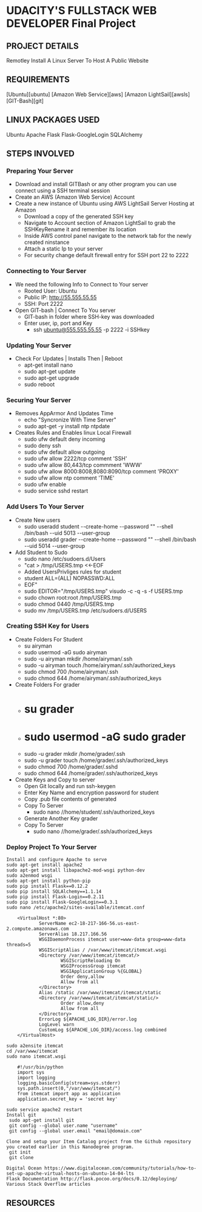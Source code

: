 # UDACITY'S FULLSTACK WEB DEVELOPER Final Project

## PROJECT DETAILS

Remotley Install A Linux Server To Host A Public Website

## REQUIREMENTS

[Ubuntu][ubuntu]
[Amazon Web Service][aws]
[Amazon LightSail][awsls]
[GIT-Bash][git]

## LINUX PACKAGES USED

Ubuntu
Apache
Flask
Flask-GoogleLogin
SQLAlchemy

## STEPS INVOLVED

### Preparing Your Server

* Download and install GITBash or any other program you can use connect using a SSH terminal session
* Create an AWS (Amazon Web Service) Account
* Create a new instance of Ubuntu using AWS LightSail Server Hosting at Amazon
    - Download a copy of the generated SSH key
    - Navigate to Account section of Amazon LightSail to grab the SSHKeyRename it and remember its location
    - Inside AWS control panel navigate to the network tab for the newly created ninstance
    - Attach a static Ip to your server
    - For security change default firewall entry for SSH port 22 to 2222

### Connecting to Your Server

* We need the following Info to Connect to Your server
    - Rooted User: Ubuntu
    - Public IP: http://55.555.55.55
    - SSH: Port 2222
* Open GIT-bash | Connect To You server
    - GIT-bash in folder where SSH-key was downloaded
    - Enter user, ip, port and Key
        + ssh ubuntu@555.555.55.55 -p 2222 -i SSHkey

### Updating Your Server

* Check For Updates | Installs Then | Reboot
    - apt-get install nano
    - sudo apt-get update
    - sudo apt-get upgrade
    - sudo reboot

### Securing Your Server

* Removes AppArmor And Updates Time
    - echo "Syncronize With Time Server"
    - sudo apt-get -y install ntp ntpdate
* Creates Rules and Enables linux Local Firewall
    - sudo ufw default deny incoming
    - sudo deny ssh
    - sudo ufw default allow outgoing
    - sudo ufw allow 2222/tcp comment 'SSH'
    - sudo ufw allow 80,443/tcp commment 'WWW'
    - sudo ufw allow 8000:8008,8080:8090/tcp comment 'PROXY'
    - sudo ufw allow ntp comment 'TIME'
    - sudo ufw enable
    - sudo service sshd restart

### Add Users To Your Server

* Create New users
    - sudo useradd student --create-home --password "" --shell /bin/bash --uid 5013 --user-group
    - sudo useradd grader --create-home --password "" --shell /bin/bash --uid 5014 --user-group
* Add Student to Sudo
    -  sudo nano /etc/sudoers.d/Users
    - "cat > /tmp/USERS.tmp <<-EOF
    - Added UsersPrivliges rules for student
    - student ALL=(ALL) NOPASSWD:ALL
    - EOF"
    - sudo EDITOR="/tmp/USERS.tmp" visudo -c -q -s -f USERS.tmp
    - sudo chown root:root /tmp/USERS.tmp
    - sudo chmod 0440 /tmp/USERS.tmp
    - sudo mv /tmp/USERS.tmp /etc/sudoers.d/USERS

### Creating SSH Key for Users

* Create Folders For Student
    - su airyman
    - sudo usermod -aG sudo airyman
    - sudo -u airyman mkdir /home/airyman/.ssh
    - sudo -u airyman touch /home/airyman/.ssh/authorized_keys
    - sudo chmod 700 /home/airyman/.ssh
    - sudo chmod 644 /home/airyman/.ssh/authorized_keys
* Create Folders For grader
    - # su grader
    - # sudo usermod -aG sudo grader
    - sudo -u grader mkdir /home/grader/.ssh
    - sudo -u grader touch /home/grader/.ssh/authorized_keys
    - sudo chmod 700 /home/grader/.sshd
    - sudo chmod 644 /home/grader/.ssh/authorized_keys
* Create Keys and Copy to server
    - Open Git locally and run ssh-keygen
    - Enter Key Name and encryption password for student
    - Copy .pub file contents of generated
    - Copy To Server
        + sudo nano //home/student/.ssh/authorized_keys
    - Generate Another Key grader
    - Copy To Server
        + sudo nano //home/grader/.ssh/authorized_keys

### Deploy Project To Your Server

    Install and configure Apache to serve
    sudo apt-get install apache2
    sudo apt-get install libapache2-mod-wsgi python-dev
    sudo a2enmod wsgi
    sudo apt-get install python-pip
    sudo pip install Flask==0.12.2
    sudo pip install SQLAlchemy==1.1.14
    sudo pip install Flask-Login==0.2.11
    sudo pip install Flask-GoogleLogin==0.3.1
    sudo nano /etc/apache2/sites-available/itemcat.conf

        <VirtualHost *:80>
                ServerName ec2-18-217-166-56.us-east-2.compute.amazonaws.com
                ServerAlias 18.217.166.56
                WSGIDaemonProcess itemcat user=www-data group=www-data threads=5
                WSGIScriptAlias / /var/www/itemcat/itemcat.wsgi
                <Directory /var/www/itemcat/itemcat/>
                        WSGIScriptReloading On
                        WSGIProcessGroup itemcat
                        WSGIApplicationGroup %{GLOBAL}
                        Order deny,allow
                        Allow from all
                </Directory>
                Alias /static /var/www/itemcat/itemcat/static
                <Directory /var/www/itemcat/itemcat/static/>
                        Order allow,deny
                        Allow from all
                </Directory>
                ErrorLog ${APACHE_LOG_DIR}/error.log
                LogLevel warn
                CustomLog ${APACHE_LOG_DIR}/access.log combined
        </VirtualHost>

    sudo a2ensite itemcat
    cd /var/www/itemcat
    sudo nano itemcat.wsgi

        #!/usr/bin/python
        import sys
        import logging
        logging.basicConfig(stream=sys.stderr)
        sys.path.insert(0,"/var/www/itemcat/")
        from itemcat import app as application
        application.secret_key = 'secret key'   

    sudo service apache2 restart
    Install git
     sudo apt-get install git
     git config --global user.name "username"
     git config --global user.email "email@domain.com"

    Clone and setup your Item Catalog project from the Github repository you created earlier in this Nanodegree program.
     git init
     git clone

    Digital Ocean https://www.digitalocean.com/community/tutorials/how-to-set-up-apache-virtual-hosts-on-ubuntu-14-04-lts
    Flask Documentation http://flask.pocoo.org/docs/0.12/deploying/
    Various Stack Overflow articles

## RESOURCES


